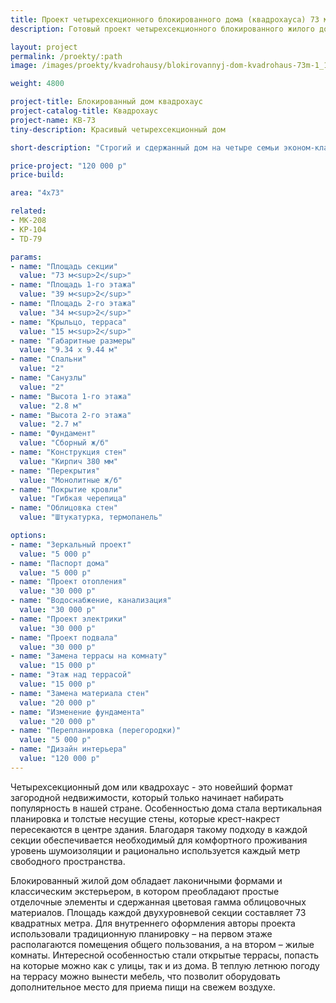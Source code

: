 ```yaml
---
title: Проект четырехсекционного блокированного дома (квадрохауса) 73 м кв
description: Готовый проект четырехсекционного блокированного жилого дома (квадрохауса) с удобной планировкой. Площадь секции&#58; 73 м.кв.

layout: project
permalink: /proekty/:path
image: /images/proekty/kvadrohausy/blokirovannyj-dom-kvadrohaus-73m-1_1920w.jpg

weight: 4800

project-title: Блокированный дом квадрохаус
project-catalog-title: Квадрохаус
project-name: KB-73
tiny-description: Красивый четырехсекционный дом

short-description: "Строгий и сдержанный дом на четыре семьи эконом-класса. Это наиболее рациональный вариант использования земли под жилую застройку. Планировка квадрохауса компактна – площадь одной секции 73 м<sup>2</sup>. Прочные массивные колонны встречают у самого входа на крыльце, затем из прихожей Вы попадаете в небольшую кухню-гостиную, которая ведет на крытую террасу. Она может стать прекрасным местом для летнего отдыха."

price-project: "120 000 р"
price-build:

area: "4x73"

related:
- MK-208
- KP-104
- TD-79

params:
- name: "Площадь секции"
  value: "73 м<sup>2</sup>"
- name: "Площадь 1-го этажа"
  value: "39 м<sup>2</sup>"
- name: "Площадь 2-го этажа"
  value: "34 м<sup>2</sup>"
- name: "Крыльцо, терраса"
  value: "15 м<sup>2</sup>"
- name: "Габаритные размеры"
  value: "9.34 x 9.44 м"
- name: "Спальни"
  value: "2"
- name: "Санузлы"
  value: "2"
- name: "Высота 1-го этажа"
  value: "2.8 м"
- name: "Высота 2-го этажа"
  value: "2.7 м"
- name: "Фундамент"
  value: "Сборный ж/б"
- name: "Конструкция стен"
  value: "Кирпич 380 мм"
- name: "Перекрытия"
  value: "Монолитные ж/б"
- name: "Покрытие кровли"
  value: "Гибкая черепица"
- name: "Облицовка стен"
  value: "Штукатурка, термопанель"

options:
- name: "Зеркальный проект"
  value: "5 000 р"
- name: "Паспорт дома"
  value: "5 000 р"
- name: "Проект отопления"
  value: "30 000 р"
- name: "Водоснабжение, канализация"
  value: "30 000 р"
- name: "Проект электрики"
  value: "30 000 р"
- name: "Проект подвала"
  value: "30 000 р"
- name: "Замена террасы на комнату"
  value: "15 000 р"
- name: "Этаж над террасой"
  value: "15 000 р"
- name: "Замена материала стен"
  value: "20 000 р"
- name: "Изменение фундамента"
  value: "20 000 р"
- name: "Перепланировка (перегородки)"
  value: "5 000 р"
- name: "Дизайн интерьера"
  value: "120 000 р"
---
```

Четырехсекционный дом или квадрохаус - это новейший формат загородной недвижимости, который только начинает набирать популярность в нашей стране. Особенностью дома стала вертикальная планировка и толстые несущие стены, которые крест-накрест пересекаются в центре здания. Благодаря такому подходу в каждой секции обеспечивается необходимый для комфортного проживания уровень шумоизоляции и рационально используется каждый метр свободного пространства.

Блокированный жилой дом обладает лаконичными формами и классическим экстерьером, в котором преобладают простые отделочные элементы и сдержанная цветовая гамма облицовочных материалов. Площадь каждой двухуровневой секции составляет 73 квадратных метра. Для внутреннего оформления авторы проекта использовали традиционную планировку – на первом этаже располагаются помещения общего пользования, а на втором – жилые комнаты. Интересной особенностью стали открытые террасы, попасть на которые можно как с улицы, так и из дома. В теплую летнюю погоду на террасу можно вынести мебель, что позволит оборудовать дополнительное место для приема пищи на свежем воздухе.